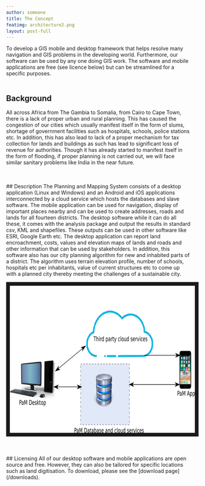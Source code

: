 ```yaml
---
author: someone
title: The Concept
featimg: architecture2.png
layout: post-full
---
```

To develop a GIS mobile and desktop framework that helps resolve many navigation and GIS problems in the developing world. Furthermore, our software can be used by any one doing GIS work. The software and mobile applications are free (see licence below) but can be streamlined for a specific purposes.
<br/>
<br/>
## Background
All across Africa from The Gambia to Somalia, from Cairo to Cape Town, there is a lack of proper urban and rural  planning. This has caused the congestion of our cities which usually manifest itself in the form of slums, shortage of government facilities such as hospitals, schools, police stations etc. In addition, this has also lead to lack of a proper mechanism for tax collection for lands and buildings as such has lead to significant loss of revenue for authorities. Though it has already started to manifest itself in the form of flooding, if proper planning is not carried out, we will face similar sanitary problems like India in the near future.

<br/>
<br/>
## Description
The Planning and Mapping System consists of a desktop application (Linux and Windows) and an Android and iOS applications interconnected by a cloud service which hosts the databases and slave software. The mobile application can be used for navigation, display of important places nearby and can be used to create addresses, roads and lands for all fourteen districts. The desktop software while it can do all these, it comes with the analysis package and output the results in standard csv, KML and shapefiles. These outputs can be used in other software like ESRI, Google Earth etc. The desktop application can report land encroachment, costs, values and elevation maps of lands and roads and other information that can be used by stakeholders. In addition, this software also has our city planning algorithm for new and inhabited parts of a district. The algorithm uses terrain elevation profile, number of schools, hospitals etc per inhabitants, value of current structures etc to come up with a planned city thereby meeting the challenges of a sustainable city.


<a href="/media/compressed/architecture2.png
" target="_blank"><img src="/media/compressed/architecture2.png" 
alt="IMAGE ALT TEXT HERE" width="600" height="400" border="10" /></a>


<br/>
<br/>
## Licensing
All of our desktop software and mobile applications are open source and free. However, they can also be tailored for specific locations such as land digitisation. To download, please see the [download page](/downloads). 
<br/>
<br/>
